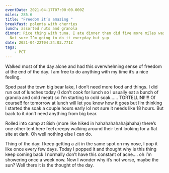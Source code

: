 ```yaml
---
eventDate: 2021-04-17T07:00:00.000Z
miles: 285.6
title: "Freedom it’s amazing "
breakfast: polenta with cherries
lunch: assorted nuts and granola
dinner: Rice thing with tuna. I ate dinner then did five more miles was nice.
  Not sure I’m going to do it everyday but yup
date: 2021-04-22T04:24:03.771Z
tags: 
    - PCT
---
```

Walked most of the day alone and had this overwhelming sense of freedom at the end of the day. I am free to do anything with my time it’s a nice feeling. 



Sped past the town big bear lake, I don’t need more food and things. I did run out of lunches today (I don’t cook for lunch so I usually eat a bunch of granola and cold meat) so I’m starting to cold soak...... TORTELLINI!!!! Of course!! for tomorrow at lunch will let you know how it goes but I’m thinking I started the soak a couple hours early lol not sure it needs like 18 hours. But back to it don’t need anything from big bear.



Rolled into camp at 8ish (more like hiked in hahahahahahajahaha) there’s one other tent here feel creepy walking around their tent looking for a flat site at dark. Oh well nothing else I can do.



Thing of the day: I keep getting a zit in the same spot on my nose, I pop it like once every few days. Today I popped it and thought why is this thing keep coming back I normally don’t have this constant of acne.... oh I’m showering once a week now. Now I wonder why it’s not worse, maybe the sun? Well there it is the thought of the day.